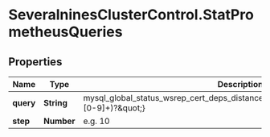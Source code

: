 # SeveralninesClusterControl.StatPrometheusQueries

## Properties

Name | Type | Description | Notes
------------ | ------------- | ------------- | -------------
**query** | **String** | mysql_global_status_wsrep_cert_deps_distance{instance&#x3D;~\&quot;10.117.12.165(:[0-9]+)?\&quot;} | [optional] 
**step** | **Number** | e.g. 10 | [optional] 


